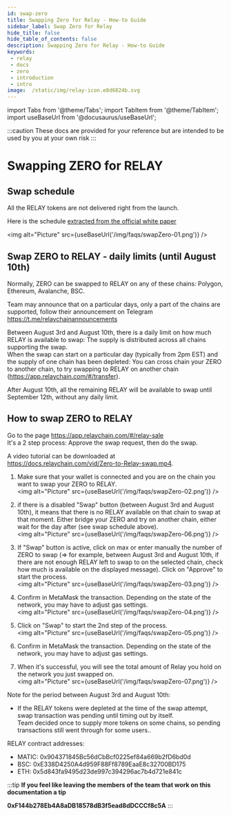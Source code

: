 ```yaml
---
id: swap-zero 
title: Swapping Zero for Relay - How-to Guide
sidebar_label: Swap Zero for Relay
hide_title: false
hide_table_of_contents: false
description: Swapping Zero for Relay - How-to Guide
keywords: 
 - relay
 - docs
 - zero
 - introduction
 - intro
image:  /static/img/relay-icon.e8d6824b.svg
---
```

import Tabs from '@theme/Tabs';
import TabItem from '@theme/TabItem';
import useBaseUrl from '@docusaurus/useBaseUrl';

:::caution
These docs are provided for your reference but are intended to be used by you at your own risk
:::

# Swapping ZERO for RELAY

## Swap schedule

All the RELAY tokens are not delivered right from the launch.  

Here is the schedule [extracted from the official white paper](https://www.relaychain.com/whitepaper)  

<img alt="Picture" src={useBaseUrl('/img/faqs/swapZero-01.png')} />


## Swap ZERO to RELAY - daily limits (until August 10th)

Normally, ZERO can be swapped to RELAY on any of these chains: Polygon, Ethereum, Avalanche, BSC.  

Team may announce that on a particular days, only a part of the chains are supported, follow their announcement on Telegram https://t.me/relaychainannouncements  

Between August 3rd and August 10th, there is a daily limit on how much RELAY is available to swap: The supply is distributed across all chains supporting the swap.  
When the swap can start on a particular day (typically from 2pm EST) and the supply of one chain has been depleted: You can cross chain your ZERO to another chain, to try swapping to RELAY on another chain (https://app.relaychain.com/#/transfer).

After August 10th, all the remaining RELAY will be available to swap until September 12th, without any daily limit.


## How to swap ZERO to RELAY

Go to the page https://app.relaychain.com/#/relay-sale  
It's a 2 step process: Approve the swap request, then do the swap.  

A video tutorial can be downloaded at https://docs.relaychain.com/vid/Zero-to-Relay-swap.mp4. 


1. Make sure that your wallet is connected and you are on the chain you want to swap your ZERO to RELAY.  
<img alt="Picture" src={useBaseUrl('/img/faqs/swapZero-02.png')} />

1. if there is a disabled "Swap" button (between August 3rd and August 10th), it means that there is no RELAY available on that chain to swap at that moment.  Either bridge your ZERO and try on another chain, either wait for the day after (see swap schedule above).  
<img alt="Picture" src={useBaseUrl('/img/faqs/swapZero-06.png')} />

1. If "Swap" button is active, click on max or enter manually the number of ZERO to swap (=> for example, between August 3rd and August 10th, if there are not enough RELAY left to swap to on the selected chain, check how much is available on the displayed message).  Click on "Approve" to start the process.  
<img alt="Picture" src={useBaseUrl('/img/faqs/swapZero-03.png')} />

1. Confirm in MetaMask the transaction. Depending on the state of the network, you may have to adjust gas settings.  
<img alt="Picture" src={useBaseUrl('/img/faqs/swapZero-04.png')} />


1. Click on "Swap" to start the 2nd step of the process.  
<img alt="Picture" src={useBaseUrl('/img/faqs/swapZero-05.png')} />

1. Confirm in MetaMask the transaction. Depending on the state of the network, you may have to adjust gas settings.  

1. When it's successful, you will see the total amount of Relay you hold on the network you just swapped on.  
<img alt="Picture" src={useBaseUrl('/img/faqs/swapZero-07.png')} />



Note for the period between August 3rd and August 10th:
* If the RELAY tokens were depleted at the time of the swap attempt, swap transaction was pending until timing out by itself.  
Team decided once to supply more tokens on some chains, so pending transactions still went through for some users..

RELAY contract addresses:
* MATIC: 0x904371845Bc56dCbBcf0225ef84a669b2fD6bd0d   
* BSC: 0xE338D4250A4d959F88Ff8789EaaE8c32700BD175  
* ETH: 0x5d843fa9495d23de997c394296ac7b4d721e841c


:::tip
**If you feel like leaving the members of the team that work on this documentation a tip**

**0xF144b278Eb4A8aDB18578dB3f5ead8dDCCCf8c5A**
:::
